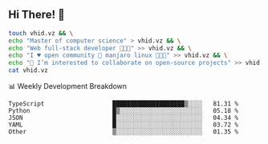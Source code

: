 ## Hi There! 👋

```sh
touch vhid.vz && \
echo "Master of computer science" > vhid.vz && \
echo "Web full-stack developer 🙈🙉🙊" >> vhid.vz && \
echo "I ♥️ open community 🎯 manjaro linux 🎉🐍🥳" >> vhid.vz && \
echo "👯 I’m interested to collaborate on open-source projects" >> vhid.vz && \
cat vhid.vz
```
:bar_chart: Weekly Development Breakdown

<!--START_SECTION:waka-->

```text
TypeScript                   ████████████████████▒░░░░   81.31 %
Python                       █▒░░░░░░░░░░░░░░░░░░░░░░░   05.18 %
JSON                         █░░░░░░░░░░░░░░░░░░░░░░░░   04.34 %
YAML                         █░░░░░░░░░░░░░░░░░░░░░░░░   03.72 %
Other                        ▒░░░░░░░░░░░░░░░░░░░░░░░░   01.35 %
```

<!--END_SECTION:waka-->

